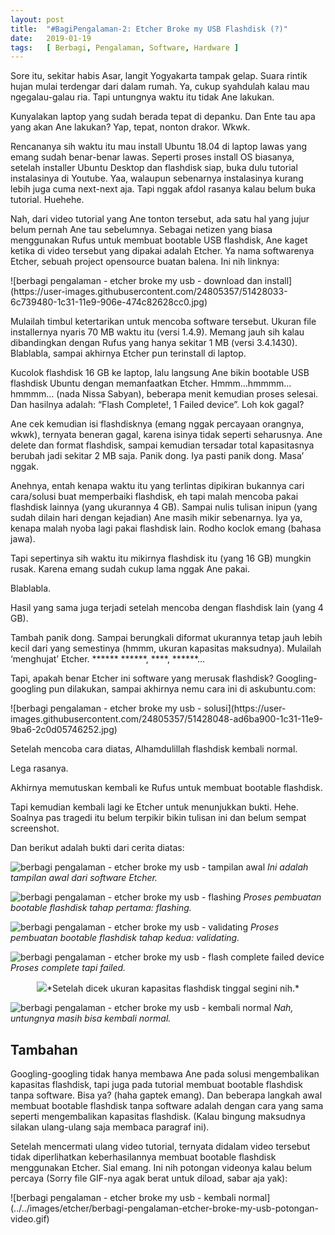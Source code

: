 ```yaml
---
layout: post
title:  "#BagiPengalaman-2: Etcher Broke my USB Flashdisk (?)"
date:   2019-01-19
tags:   [ Berbagi, Pengalaman, Software, Hardware ]
---
```

<p class="intro"><span class="dropcap">S</span>ore itu, sekitar habis Asar, langit Yogyakarta tampak gelap. Suara rintik hujan mulai terdengar dari dalam rumah. Ya, cukup syahdulah kalau mau ngegalau-galau ria. Tapi untungnya waktu itu tidak Ane lakukan.
</p>
<p>
Kunyalakan laptop yang sudah berada tepat di depanku. Dan Ente tau apa yang akan Ane lakukan? Yap, tepat, nonton drakor. Wkwk.
</p>
<p>
Rencananya sih waktu itu mau install Ubuntu 18.04 di laptop lawas yang emang sudah benar-benar lawas. Seperti proses install OS biasanya, setelah installer Ubuntu Desktop dan flashdisk siap, buka dulu tutorial instalasinya di Youtube. Yaa, walaupun sebenarnya instalasinya kurang lebih juga cuma next-next aja. Tapi nggak afdol rasanya kalau belum buka tutorial. Huehehe.
</p>
<p>
Nah, dari video tutorial yang Ane tonton tersebut, ada satu hal yang jujur  belum pernah Ane tau sebelumnya. Sebagai netizen yang biasa menggunakan Rufus untuk membuat bootable USB flashdisk, Ane kaget ketika di video tersebut yang dipakai adalah Etcher. Ya nama softwarenya Etcher, sebuah project opensource buatan balena. Ini nih linknya:
</p>
![berbagi pengalaman - etcher broke my usb - download dan install](https://user-images.githubusercontent.com/24805357/51428033-6c739480-1c31-11e9-906e-474c82628cc0.jpg)
<p>
Mulailah timbul ketertarikan untuk mencoba software tersebut. Ukuran file installernya nyaris 70 MB waktu itu (versi 1.4.9). Memang jauh sih kalau dibandingkan dengan Rufus yang hanya sekitar 1 MB (versi 3.4.1430). Blablabla, sampai akhirnya Etcher pun terinstall di laptop.
</p>
<p>
Kucolok flashdisk 16 GB ke laptop, lalu langsung Ane bikin bootable USB flashdisk Ubuntu dengan memanfaatkan Etcher. Hmmm…hmmmm…hmmmm… (nada Nissa Sabyan), beberapa menit kemudian proses selesai. Dan hasilnya adalah: “Flash Complete!, 1 Failed device”. Loh kok gagal?
</p>
<p>
Ane cek kemudian isi flashdisknya (emang nggak percayaan orangnya, wkwk), ternyata beneran gagal, karena isinya tidak seperti seharusnya. Ane delete dan format flashdisk, sampai kemudian tersadar total kapasitasnya berubah jadi sekitar 2 MB saja. Panik dong. Iya pasti panik dong. Masa’ nggak.
</p>
<p>
Anehnya, entah kenapa waktu itu yang terlintas dipikiran bukannya cari cara/solusi buat memperbaiki flashdisk, eh tapi malah mencoba pakai flashdisk lainnya (yang ukurannya 4 GB). Sampai nulis tulisan inipun (yang sudah dilain hari dengan kejadian) Ane masih mikir sebenarnya. Iya ya, kenapa malah nyoba lagi pakai flashdisk lain. Rodho koclok emang (bahasa jawa).
</p>
<p>
Tapi sepertinya sih waktu itu mikirnya flashdisk itu (yang 16 GB) mungkin rusak. Karena emang sudah cukup lama nggak Ane pakai.
</p>
<p>
Blablabla.
</p>
<p>
Hasil yang sama juga terjadi setelah mencoba dengan flashdisk lain (yang 4 GB).
</p>
<p>
Tambah panik dong. Sampai berungkali diformat ukurannya tetap jauh lebih kecil dari yang semestinya (hmmm, ukuran kapasitas maksudnya). Mulailah ‘menghujat’ Etcher. ****** ******, ****, ******…
</p>
<p>
Tapi, apakah benar Etcher ini software yang merusak flashdisk? Googling-googling pun dilakukan, sampai akhirnya nemu cara ini di askubuntu.com:
</p>
![berbagi pengalaman - etcher broke my usb - solusi](https://user-images.githubusercontent.com/24805357/51428048-ad6ba900-1c31-11e9-9ba6-2c0d05746252.jpg)
<p>
Setelah mencoba cara diatas, Alhamdulillah flashdisk kembali normal.
</p>
<p>
Lega rasanya.
</p>
<p>
Akhirnya memutuskan kembali ke Rufus untuk membuat bootable flashdisk.
</p>
<p>
Tapi kemudian kembali lagi ke Etcher untuk menunjukkan bukti. Hehe. Soalnya pas tragedi itu belum terpikir bikin tulisan ini dan belum sempat screenshot.
</p>
<p>
Dan berikut adalah bukti dari cerita diatas:
</p>

![berbagi pengalaman - etcher broke my usb - tampilan awal](https://user-images.githubusercontent.com/24805357/51428119-b5781880-1c32-11e9-98c0-8591037ee52b.jpg) *Ini adalah tampilan awal dari software Etcher.*

![berbagi pengalaman - etcher broke my usb - flashing](https://user-images.githubusercontent.com/24805357/51428122-b741dc00-1c32-11e9-95df-d5fc44874862.jpg) *Proses pembuatan bootable flashdisk tahap pertama: flashing.*

![berbagi pengalaman - etcher broke my usb - validating](https://user-images.githubusercontent.com/24805357/51428120-b610af00-1c32-11e9-97b0-7717e09c173c.jpg) *Proses pembuatan bootable flashdisk tahap kedua: validating.*

![berbagi pengalaman - etcher broke my usb - flash complete failed device](https://user-images.githubusercontent.com/24805357/51428121-b6a94580-1c32-11e9-9ba1-8a0557f55131.jpg) *Proses complete tapi failed.*

<p align="center">
  <img src="https://user-images.githubusercontent.com/24805357/51428118-b5781880-1c32-11e9-9fb8-3064f1d6f882.jpg">*Setelah dicek ukuran kapasitas flashdisk tinggal segini nih.*
</p>

![berbagi pengalaman - etcher broke my usb - kembali normal](https://user-images.githubusercontent.com/24805357/51428123-b741dc00-1c32-11e9-827b-b93f8cc1e2fb.jpg) *Nah, untungnya masih bisa kembali normal.*

## Tambahan

<p>
Googling-googling tidak hanya membawa Ane pada solusi mengembalikan kapasitas flashdisk, tapi juga pada tutorial membuat bootable flashdisk tanpa software. Bisa ya? (haha gaptek emang). Dan beberapa langkah awal membuat bootable flashdisk tanpa software adalah dengan cara yang sama seperti mengembalikan kapasitas flashdisk. (Kalau bingung maksudnya silakan ulang-ulang saja membaca paragraf ini).
</p>
<p>
Setelah mencermati ulang video tutorial, ternyata didalam video tersebut tidak diperlihatkan keberhasilannya membuat bootable flashdisk menggunakan Etcher. Sial emang. Ini nih potongan videonya kalau belum percaya (Sorry file GIF-nya agak berat untuk diload, sabar aja yak):
</p>
![berbagi pengalaman - etcher broke my usb - kembali normal](../../images/etcher/berbagi-pengalaman-etcher-broke-my-usb-potongan-video.gif)
